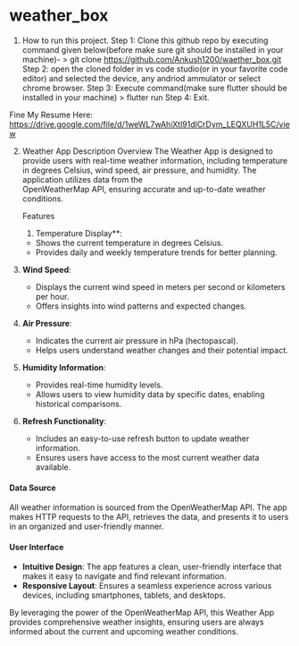 # weather_box

1. How to run this project.
   Step 1: Clone this github repo by executing command given below(before make sure git should be installed in your machine)-
           > git clone https://github.com/Ankush1200/waether_box.git
   Step 2: open the cloned folder in vs code studio(or in your favorite code editor) and selected the device, any andriod ammulator or select chrome browser.
   Step 3: Execute command(make sure flutter should be installed in your machine)
           > flutter run
   Step 4: Exit.

  Fine My Resume Here: https://drive.google.com/file/d/1weWL7wAhiXtl91dlCrDym_LEQXUH1L5C/view

2. Weather App Description
   Overview
   The Weather App is designed to provide users with real-time weather information, including temperature in degrees Celsius, wind speed, air pressure, and humidity. The application utilizes data from the         
   OpenWeatherMap API, ensuring accurate and up-to-date weather conditions.

   Features

   1. Temperature Display**:
   - Shows the current temperature in degrees Celsius.
   - Provides daily and weekly temperature trends for better planning.

2. **Wind Speed**:
   - Displays the current wind speed in meters per second or kilometers per hour.
   - Offers insights into wind patterns and expected changes.

3. **Air Pressure**:
   - Indicates the current air pressure in hPa (hectopascal).
   - Helps users understand weather changes and their potential impact.

4. **Humidity Information**:
   - Provides real-time humidity levels.
   - Allows users to view humidity data by specific dates, enabling historical comparisons.

5. **Refresh Functionality**:
   - Includes an easy-to-use refresh button to update weather information.
   - Ensures users have access to the most current weather data available.

#### Data Source
All weather information is sourced from the OpenWeatherMap API. The app makes HTTP requests to the API, retrieves the data, and presents it to users in an organized and user-friendly manner.

#### User Interface
- **Intuitive Design**: The app features a clean, user-friendly interface that makes it easy to navigate and find relevant information.
- **Responsive Layout**: Ensures a seamless experience across various devices, including smartphones, tablets, and desktops.

By leveraging the power of the OpenWeatherMap API, this Weather App provides comprehensive weather insights, ensuring users are always informed about the current and upcoming weather conditions.
